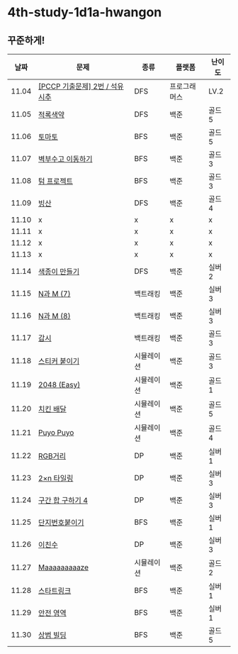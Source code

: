 # 4th-study-1d1a-hwangon

## 꾸준하게!

| 날짜  | 문제                                                                                                              | 종류       | 플랫폼       | 난이도 |
| ----- | ----------------------------------------------------------------------------------------------------------------- | ---------- | ------------ | ------ |
| 11.04 | [[PCCP 기출문제] 2번 / 석유 시추](https://school.programmers.co.kr/learn/courses/30/lessons/250136?language=java) | DFS        | 프로그래머스 | LV.2   |
| 11.05 | [적록색약](https://www.acmicpc.net/problem/10026)                                                                 | DFS        | 백준         | 골드 5 |
| 11.06 | [토마토](https://www.acmicpc.net/problem/7569)                                                                    | BFS        | 백준         | 골드 5 |
| 11.07 | [벽부수고 이동하기](https://www.acmicpc.net/problem/2206)                                                         | BFS        | 백준         | 골드 3 |
| 11.08 | [텀 프로젝트](https://www.acmicpc.net/problem/9466)                                                               | BFS        | 백준         | 골드 3 |
| 11.09 | [빙산](https://www.acmicpc.net/problem/2573)                                                                      | DFS        | 백준         | 골드 4 |
| 11.10 | x                                                                                                                 | x          | x            | x      |
| 11.11 | x                                                                                                                 | x          | x            | x      |
| 11.12 | x                                                                                                                 | x          | x            | x      |
| 11.13 | x                                                                                                                 | x          | x            | x      |
| 11.14 | [색종이 만들기](https://www.acmicpc.net/problem/2630)                                                             | DFS        | 백준         | 실버 2 |
| 11.15 | [N과 M (7)](https://www.acmicpc.net/problem/15656)                                                                | 백트래킹   | 백준         | 실버 3 |
| 11.16 | [N과 M (8)](https://www.acmicpc.net/problem/15657)                                                                | 백트래킹   | 백준         | 실버 3 |
| 11.17 | [감시](https://www.acmicpc.net/problem/15683)                                                                     | 백트래킹   | 백준         | 골드 3 |
| 11.18 | [스티커 붙이기](https://www.acmicpc.net/problem/18808)                                                            | 시뮬레이션 | 백준         | 골드 3 |
| 11.19 | [2048 (Easy)](https://www.acmicpc.net/problem/12100)                                                              | 시뮬레이션 | 백준         | 골드 1 |
| 11.20 | [치킨 배달](https://www.acmicpc.net/problem/15686)                                                                | 시뮬레이션 | 백준         | 골드 5 |
| 11.21 | [Puyo Puyo](https://www.acmicpc.net/problem/11559)                                                                | 시뮬레이션 | 백준         | 골드 4 |
| 11.22 | [RGB거리](https://www.acmicpc.net/problem/1149)                                                                   | DP         | 백준         | 실버 1 |
| 11.23 | [2×n 타일링](https://www.acmicpc.net/problem/11726)                                                               | DP         | 백준         | 실버 3 |
| 11.24 | [구간 합 구하기 4](https://www.acmicpc.net/problem/11659)                                                         | DP         | 백준         | 실버 3 |
| 11.25 | [단지번호붙이기](https://www.acmicpc.net/problem/2667)                                                            | BFS        | 백준         | 실버 1 |
| 11.26 | [이친수](https://www.acmicpc.net/problem/2193)                                                                    | DP         | 백준         | 실버 3 |
| 11.27 | [Maaaaaaaaaze](https://www.acmicpc.net/problem/16985)                                                             | 시뮬레이션 | 백준         | 골드 2 |
| 11.28 | [스타트링크](https://www.acmicpc.net/problem/5014)                                                                | BFS        | 백준         | 실버 1 |
| 11.29 | [안전 영역](https://www.acmicpc.net/problem/2468)                                                                 | BFS        | 백준         | 실버 1 |
| 11.30 | [상범 빌딩](https://www.acmicpc.net/problem/6593)                                                                 | BFS        | 백준         | 골드 5 |

